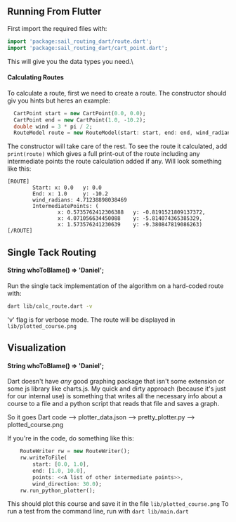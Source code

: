 ## Running From Flutter ##
First import the required files with:
```dart
import 'package:sail_routing_dart/route.dart';
import 'package:sail_routing_dart/cart_point.dart';
```
This will give you the data types you need.\\
#### Calculating Routes ####
To calculate a route, first we need to create a route. The constructor should giv you hints but heres an example:
```dart
  CartPoint start = new CartPoint(0.0, 0.0);
  CartPoint end = new CartPoint(1.0, -10.2);
  double wind = 3 * pi / 2;
  RouteModel route = new RouteModel(start: start, end: end, wind_radians: wind);
```
The constructor will take care of the rest. To see the route it calculated, add `print(route)` which gives a full print-out of the route including any intermediate points the route calculation added if any. Will look something like this:
```
[ROUTE]
        Start: x: 0.0   y: 0.0
        End: x: 1.0     y: -10.2
        wind_radians: 4.71238898038469
        IntermediatePoints: (
                x: 0.5735762412306388   y: -0.8191521809137372, 
                x: 4.071056634450088    y: -5.814074365385329, 
                x: 1.573576241230639    y: -9.380847819086263)
[/ROUTE]
```


## Single Tack Routing ##
#### String whoToBlame() => 'Daniel'; ####
Run the single tack implementation of the algorithm on a hard-coded route with:
```bash
dart lib/calc_route.dart -v
```
'v' flag is for verbose mode.
The route will be displayed in `lib/plotted_course.png`

## Visualization ##
#### String whoToBlame() => 'Daniel'; ####

Dart doesn't have *any* good graphing package that isn't some extension or some js library like charts.js.
My quick and dirty approach (because it's just for our internal use) is something that writes all the necessary info about a course to a file and a python script that reads that file and saves a graph. 

So it goes Dart code --> plotter_data.json --> pretty_plotter.py --> plotted_course.png

If you're in the code, do something like this:
```dart
    RouteWriter rw = new RouteWriter();
    rw.writeToFile(
        start: [0.0, 1.0], 
        end: [1.0, 10.0], 
        points: <<A list of other intermediate points>>,
        wind_direction: 30.0);
    rw.run_python_plotter();
```
This should plot this course and save it in the file `lib/plotted_course.png`
To run a test from the command line, run with `dart lib/main.dart`
